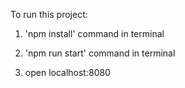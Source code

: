 To run this project:

1. 'npm install' command in terminal

2. 'npm run start' command in terminal

3. open localhost:8080